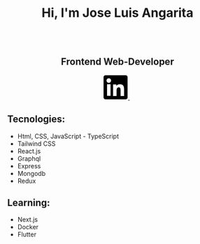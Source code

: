 
<!--
**Jocanm/Jocanm** is a ✨ _special_ ✨ repository because its `README.md` (this file) appears on your GitHub profile.

-->

<div align="center">

#  Hi, I'm Jose Luis Angarita

</div>
<br/>
<br/>


<!-- <div align="center">
    <img style="border-radius:999px" src="./img/profile.png" alt="perfil"/>
</div> -->

<div align="center">

## Frontend Web-Developer

</div>

<div align="center">
    <a href="https://www.linkedin.com/in/jose-luis-angarita-mendoza-40709a1b1/">
    <img src="./img/LinkedIn.png">
    </a>
    &nbsp
    <!-- <a href="https://rajcutinha.netlify.app/">
    <img src="./img/Portfolio.png">
    </a> -->
</div>

## Tecnologies:

- Html, CSS, JavaScript - TypeScript
- Tailwind CSS
- React.js
- Graphql
- Express
- Mongodb
- Redux

## Learning:

- Next.js
- Docker
- Flutter
